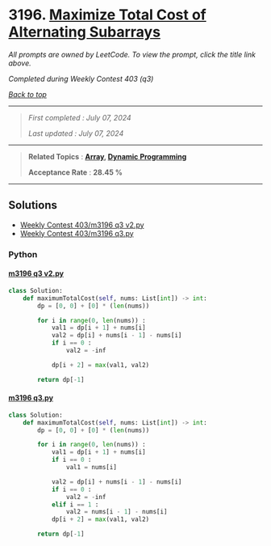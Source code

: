 # 3196. [Maximize Total Cost of Alternating Subarrays](<https://leetcode.com/problems/maximize-total-cost-of-alternating-subarrays>)

*All prompts are owned by LeetCode. To view the prompt, click the title link above.*

*Completed during Weekly Contest 403 (q3)*

*[Back to top](<../README.md>)*

------

> *First completed : July 07, 2024*
>
> *Last updated : July 07, 2024*

------

> **Related Topics** : **[Array](<by_topic/Array.md>), [Dynamic Programming](<by_topic/Dynamic Programming.md>)**
>
> **Acceptance Rate** : **28.45 %**

------

## Solutions

- [Weekly Contest 403/m3196 q3 v2.py](<../my-submissions/Weekly Contest 403/m3196 q3 v2.py>)
- [Weekly Contest 403/m3196 q3.py](<../my-submissions/Weekly Contest 403/m3196 q3.py>)
### Python
#### [m3196 q3 v2.py](<../my-submissions/Weekly Contest 403/m3196 q3 v2.py>)
```Python
class Solution:
    def maximumTotalCost(self, nums: List[int]) -> int:
        dp = [0, 0] + [0] * (len(nums))

        for i in range(0, len(nums)) :
            val1 = dp[i + 1] + nums[i]
            val2 = dp[i] + nums[i - 1] - nums[i]
            if i == 0 :
                val2 = -inf

            dp[i + 2] = max(val1, val2)

        return dp[-1]
```

#### [m3196 q3.py](<../my-submissions/Weekly Contest 403/m3196 q3.py>)
```Python
class Solution:
    def maximumTotalCost(self, nums: List[int]) -> int:
        dp = [0, 0] + [0] * (len(nums))

        for i in range(0, len(nums)) :
            val1 = dp[i + 1] + nums[i]
            if i == 0 :
                val1 = nums[i]

            val2 = dp[i] + nums[i - 1] - nums[i]
            if i == 0 :
                val2 = -inf
            elif i == 1 :
                val2 = nums[i - 1] - nums[i]
            dp[i + 2] = max(val1, val2)

        return dp[-1]
```

